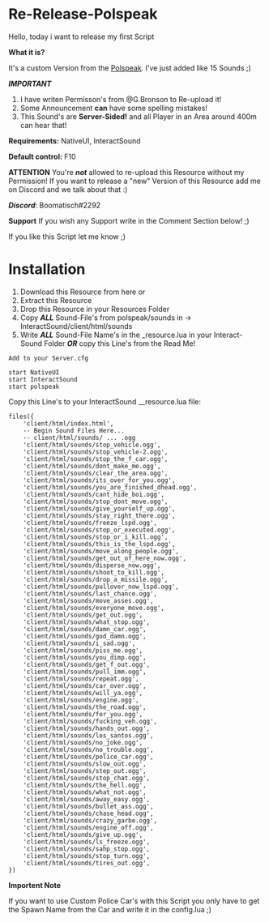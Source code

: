 # Re-Release-Polspeak
Hello,
today i want to release my first Script

**What it is?**

It's a custom Version from the [Polspeak](https://forum.cfx.re/t/release-polspeak-police-vehicle-megaphone/257835). I've just added like 15 Sounds ;)


***IMPORTANT***
1. I have writen Permisson's from @G.Bronson to Re-upload it! 
2. Some Announcement **can**  have some spelling mistakes! 
3. This Sound's are **Server-Sided!** and all Player in an Area  around 400m can hear that!

**Requirements:** NativeUI, InteractSound


**Default control:** F10


**ATTENTION**
You're ***not*** allowed to re-upload this Resource without my Permission!
If you want to release a "new" Version of this Resource add me on Discord and we talk about that :)

***Discord***: Boomatisch#2292

**Support**
If you wish any Support write in the Comment Section below! ;)

If you like this Script let me know ;)

# Installation

1. Download this Resource from here or 
2. Extract this Resource
3. Drop this Resource in your Resources Folder
4. Copy ***ALL*** Sound-File's from polspeak/sounds in -> InteractSound/client/html/sounds
5. Write ***ALL*** Sound-File Name's in the _resource.lua in your Interact-Sound Folder ***OR*** copy this Line's from the Read Me!

```
Add to your Server.cfg

start NativeUI
start InteractSound
start polspeak
```


Copy this Line's to your InteractSound __resource.lua file: 
```
files({
    'client/html/index.html',
    -- Begin Sound Files Here...
    -- client/html/sounds/ ... .ogg
	'client/html/sounds/stop_vehicle.ogg',
	'client/html/sounds/stop_vehicle-2.ogg',
	'client/html/sounds/stop_the_f_car.ogg',
	'client/html/sounds/dont_make_me.ogg',
	'client/html/sounds/clear_the_area.ogg',
	'client/html/sounds/its_over_for_you.ogg',
	'client/html/sounds/you_are_finished_dhead.ogg',
	'client/html/sounds/cant_hide_boi.ogg',
	'client/html/sounds/stop_dont_move.ogg',
	'client/html/sounds/give_yourself_up.ogg',
	'client/html/sounds/stay_right_there.ogg',
	'client/html/sounds/freeze_lspd.ogg',
	'client/html/sounds/stop_or_executed.ogg',
	'client/html/sounds/stop_or_i_kill.ogg',
	'client/html/sounds/this_is_the_lspd.ogg',
	'client/html/sounds/move_along_people.ogg',
	'client/html/sounds/get_out_of_here_now.ogg',
	'client/html/sounds/disperse_now.ogg',
	'client/html/sounds/shoot_to_kill.ogg',
	'client/html/sounds/drop_a_missile.ogg',
	'client/html/sounds/pullover_now_lspd.ogg',
	'client/html/sounds/last_chance.ogg',
	'client/html/sounds/move_asses.ogg',
	'client/html/sounds/everyone_move.ogg',
	'client/html/sounds/get_out.ogg',
	'client/html/sounds/what_stop.ogg',
	'client/html/sounds/damn_car.ogg',
	'client/html/sounds/god_damn.ogg',
	'client/html/sounds/i_sad.ogg',
	'client/html/sounds/piss_me.ogg',
	'client/html/sounds/you_dimp.ogg',
	'client/html/sounds/get_f_out.ogg',
	'client/html/sounds/pull_imm.ogg',
	'client/html/sounds/repeat.ogg',
	'client/html/sounds/car_over.ogg',
	'client/html/sounds/will_ya.ogg',
	'client/html/sounds/engine.ogg',
	'client/html/sounds/the_road.ogg',
	'client/html/sounds/for_you.ogg',
	'client/html/sounds/fucking_veh.ogg',
	'client/html/sounds/hands_out.ogg',
	'client/html/sounds/los_santos.ogg',
	'client/html/sounds/no_joke.ogg',
	'client/html/sounds/no_trouble.ogg',
	'client/html/sounds/police_car.ogg',
	'client/html/sounds/slow_out.ogg',
	'client/html/sounds/step_out.ogg',
	'client/html/sounds/stop_chat.ogg',
	'client/html/sounds/the_hell.ogg',
	'client/html/sounds/what_not.ogg',	
	'client/html/sounds/away_easy.ogg',
	'client/html/sounds/bullet_ass.ogg',
	'client/html/sounds/chase_head.ogg',
	'client/html/sounds/crazy_garbe.ogg',
	'client/html/sounds/engine_off.ogg',
	'client/html/sounds/give_up.ogg',
	'client/html/sounds/ls_freeze.ogg',
	'client/html/sounds/sahp_stop.ogg',
	'client/html/sounds/stop_turn.ogg',
	'client/html/sounds/tires_out.ogg',
})
```


**Importent Note**

If you want to use Custom Police Car's with this Script you only have to get the Spawn Name from the Car and write it in the config.lua ;)


